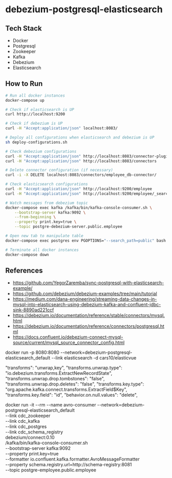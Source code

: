 # debezium-postgresql-elasticsearch

## Tech Stack
- Docker
- Postgresql
- Zookeeper
- Kafka
- Debezium
- Elasticsearch

## How to Run
```sh
# Run all docker instances
docker-compose up

# Check if elasticsearch is UP
curl http://localhost:9200

# Check if debezium is UP
curl -H "Accept:application/json" localhost:8083/

# Deploy all configurations when elasticsearch and debezium is UP
sh deploy-configurations.sh

# Check debezium configurations
curl -H "Accept:application/json" http://localhost:8083/connector-plugins
curl -H "Accept:application/json" http://localhost:8083/connectors

# Delete connector configuration (if necessary)
curl -i -X DELETE localhost:8083/connectors/employee_db-connector/

# Check elasticsearch configurations
curl -H "Accept:application/json" http://localhost:9200/employee
curl -H "Accept:application/json" http://localhost:9200/employee/_search?pretty

# Watch messages from debezium topic
docker-compose exec kafka /kafka/bin/kafka-console-consumer.sh \
    --bootstrap-server kafka:9092 \
    --from-beginning \
    --property print.key=true \
    --topic postgre-debezium-server.public.employee

# Open new tab to manipulate table
docker-compose exec postgres env PGOPTIONS="--search_path=public" bash -c 'psql -U $POSTGRES_USER postgres'

# Terminate all docker instances
docker-compose down
```

## References
- https://github.com/YegorZaremba/sync-postgresql-with-elasticsearch-example/
- https://github.com/debezium/debezium-examples/tree/main/tutorial
- https://medium.com/dana-engineering/streaming-data-changes-in-mysql-into-elasticsearch-using-debezium-kafka-and-confluent-jdbc-sink-8890ad221ccf
- https://debezium.io/documentation/reference/stable/connectors/mysql.html
- https://debezium.io/documentation/reference/connectors/postgresql.html
- https://docs.confluent.io/debezium-connect-mysql-source/current/mysql_source_connector_config.html


 
docker run -p 8080:8080 --network=debezium-postgresql-elasticsearch_default --link elasticsearch -d cars10/elasticvue

"transforms": "unwrap,key",
    "transforms.unwrap.type": "io.debezium.transforms.ExtractNewRecordState",
    "transforms.unwrap.drop.tombstones": "false",
    "transforms.unwrap.drop.deletes": "false",
    "transforms.key.type": "org.apache.kafka.connect.transforms.ExtractField$Key",
    "transforms.key.field": "id",
    "behavior.on.null.values": "delete",
    
docker run -it --rm --name avro-consumer --network=debezium-postgresql-elasticsearch_default \
    --link cdc_zookeeper \
    --link cdc_kafka \
    --link cdc_postgres \
    --link cdc_schema_registry \
    debezium/connect:0.10 \
    /kafka/bin/kafka-console-consumer.sh \
      --bootstrap-server kafka:9092 \
      --property print.key=true \
      --formatter io.confluent.kafka.formatter.AvroMessageFormatter \
      --property schema.registry.url=http://schema-registry:8081 \
      --topic postgre-employee.public.employee
